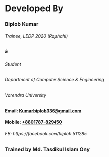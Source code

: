 <h1>Developed By</h1>
<h3>Biplob Kumar</h3>
<h6>Trainee,
LEDP 2020 (Rajshahi)</h6>
<h5>&</h5>
<h6>Student</h6>
<h6>Department of Computer Science & Engineering</h6>
<h6>Varendra University</h6>
<h4>Email: <b><a href="mailto:kumarbiplob336@gmail.com">Kumarbiplob336@gmail.com</a></b><h4>
<h4>Mobile: <a href="tel:+8801787-829450">+8801787-829450</a></h4>
<h6>FB: https://facebook.com/biplob.511285<h6>

<h3>Trained by Md. Tasdikul Islam Ony<h3>

